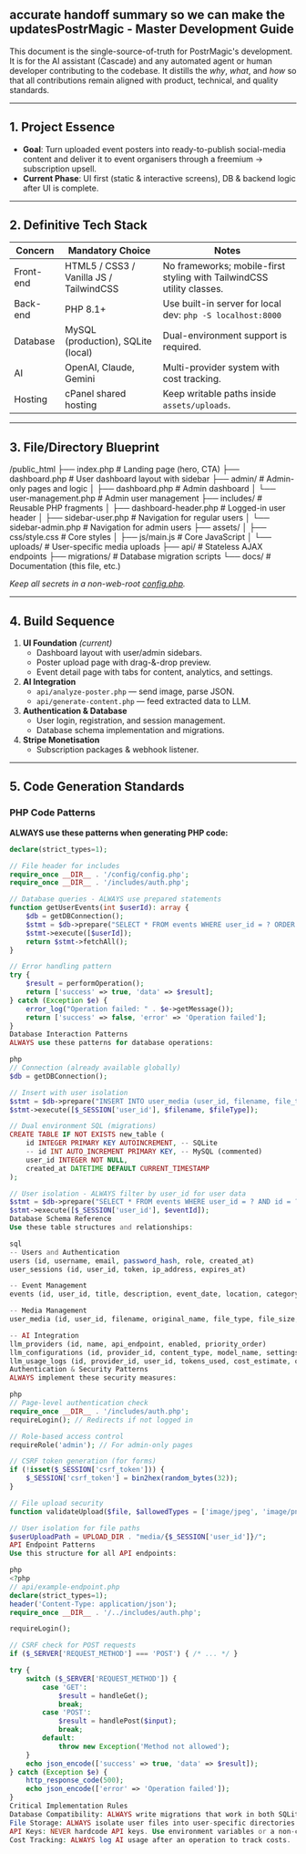 ##  accurate handoff summary so we can make the updatesPostrMagic - Master Development Guide

This document is the single-source-of-truth for PostrMagic's development. It is for the AI assistant (Cascade) and any automated agent or human developer contributing to the codebase. It distills the *why*, *what*, and *how* so that all contributions remain aligned with product, technical, and quality standards.

---

## 1. Project Essence
* **Goal**: Turn uploaded event posters into ready-to-publish social-media content and deliver it to event organisers through a freemium → subscription upsell.
* **Current Phase**: UI first (static & interactive screens), DB & backend logic after UI is complete.

---

## 2. Definitive Tech Stack
| Concern | Mandatory Choice | Notes |
|---|---|---|
| Front-end | HTML5 / CSS3 / Vanilla JS / TailwindCSS | No frameworks; mobile-first styling with TailwindCSS utility classes. |
| Back-end | PHP 8.1+ | Use built-in server for local dev: `php -S localhost:8000` |
| Database | MySQL (production), SQLite (local) | Dual-environment support is required. |
| AI | OpenAI, Claude, Gemini | Multi-provider system with cost tracking. |
| Hosting | cPanel shared hosting | Keep writable paths inside `assets/uploads`. |

---

## 3. File/Directory Blueprint
/public_html ├── index.php # Landing page (hero, CTA) ├── dashboard.php # User dashboard layout with sidebar ├── admin/ # Admin-only pages and logic │ ├── dashboard.php # Admin dashboard │ └── user-management.php # Admin user management ├── includes/ # Reusable PHP fragments │ ├── dashboard-header.php # Logged-in user header │ ├── sidebar-user.php # Navigation for regular users │ └── sidebar-admin.php # Navigation for admin users ├── assets/ │ ├── css/style.css # Core styles │ ├── js/main.js # Core JavaScript │ └── uploads/ # User-specific media uploads ├── api/ # Stateless AJAX endpoints ├── migrations/ # Database migration scripts └── docs/ # Documentation (this file, etc.)

*Keep all secrets in a non-web-root [config.php](cci:7://file:///c:/xampp/htdocs/postrmagic/config/config.php:0:0-0:0).*

---

## 4. Build Sequence
1. **UI Foundation** *(current)*
   * Dashboard layout with user/admin sidebars.
   * Poster upload page with drag-&-drop preview.
   * Event detail page with tabs for content, analytics, and settings.
2. **AI Integration**
   * `api/analyze-poster.php` — send image, parse JSON.
   * `api/generate-content.php` — feed extracted data to LLM.
3. **Authentication & Database**
   * User login, registration, and session management.
   * Database schema implementation and migrations.
4. **Stripe Monetisation**
   * Subscription packages & webhook listener.

---

## 5. Code Generation Standards

### PHP Code Patterns
**ALWAYS use these patterns when generating PHP code:**
```php
declare(strict_types=1);

// File header for includes
require_once __DIR__ . '/config/config.php';
require_once __DIR__ . '/includes/auth.php';

// Database queries - ALWAYS use prepared statements
function getUserEvents(int $userId): array {
    $db = getDBConnection();
    $stmt = $db->prepare("SELECT * FROM events WHERE user_id = ? ORDER BY created_at DESC");
    $stmt->execute([$userId]);
    return $stmt->fetchAll();
}

// Error handling pattern
try {
    $result = performOperation();
    return ['success' => true, 'data' => $result];
} catch (Exception $e) {
    error_log("Operation failed: " . $e->getMessage());
    return ['success' => false, 'error' => 'Operation failed'];
}
Database Interaction Patterns
ALWAYS use these patterns for database operations:

php
// Connection (already available globally)
$db = getDBConnection();

// Insert with user isolation
$stmt = $db->prepare("INSERT INTO user_media (user_id, filename, file_type) VALUES (?, ?, ?)");
$stmt->execute([$_SESSION['user_id'], $filename, $fileType]);

// Dual environment SQL (migrations)
CREATE TABLE IF NOT EXISTS new_table (
    id INTEGER PRIMARY KEY AUTOINCREMENT, -- SQLite
    -- id INT AUTO_INCREMENT PRIMARY KEY, -- MySQL (commented)
    user_id INTEGER NOT NULL,
    created_at DATETIME DEFAULT CURRENT_TIMESTAMP
);

// User isolation - ALWAYS filter by user_id for user data
$stmt = $db->prepare("SELECT * FROM events WHERE user_id = ? AND id = ?");
$stmt->execute([$_SESSION['user_id'], $eventId]);
Database Schema Reference
Use these table structures and relationships:

sql
-- Users and Authentication
users (id, username, email, password_hash, role, created_at)
user_sessions (id, user_id, token, ip_address, expires_at)

-- Event Management
events (id, user_id, title, description, event_date, location, category, status, ai_analysis_data)

-- Media Management
user_media (id, user_id, filename, original_name, file_type, file_size, tags, created_at)

-- AI Integration
llm_providers (id, name, api_endpoint, enabled, priority_order)
llm_configurations (id, provider_id, content_type, model_name, settings_json)
llm_usage_logs (id, provider_id, user_id, tokens_used, cost_estimate, operation_type)
Authentication & Security Patterns
ALWAYS implement these security measures:

php
// Page-level authentication check
require_once __DIR__ . '/includes/auth.php';
requireLogin(); // Redirects if not logged in

// Role-based access control
requireRole('admin'); // For admin-only pages

// CSRF token generation (for forms)
if (!isset($_SESSION['csrf_token'])) {
    $_SESSION['csrf_token'] = bin2hex(random_bytes(32));
}

// File upload security
function validateUpload($file, $allowedTypes = ['image/jpeg', 'image/png']) { /* ... */ }

// User isolation for file paths
$userUploadPath = UPLOAD_DIR . "media/{$_SESSION['user_id']}/";
API Endpoint Patterns
Use this structure for all API endpoints:

php
<?php
// api/example-endpoint.php
declare(strict_types=1);
header('Content-Type: application/json');
require_once __DIR__ . '/../includes/auth.php';

requireLogin();

// CSRF check for POST requests
if ($_SERVER['REQUEST_METHOD'] === 'POST') { /* ... */ }

try {
    switch ($_SERVER['REQUEST_METHOD']) {
        case 'GET':
            $result = handleGet();
            break;
        case 'POST':
            $result = handlePost($input);
            break;
        default:
            throw new Exception('Method not allowed');
    }
    echo json_encode(['success' => true, 'data' => $result]);
} catch (Exception $e) {
    http_response_code(500);
    echo json_encode(['error' => 'Operation failed']);
}
Critical Implementation Rules
Database Compatibility: ALWAYS write migrations that work in both SQLite and MySQL.
File Storage: ALWAYS isolate user files into user-specific directories and validate all uploads.
API Keys: NEVER hardcode API keys. Use environment variables or a non-committed config file.
Cost Tracking: ALWAYS log AI usage after an operation to track costs.